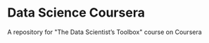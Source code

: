 Data Science Coursera
=====================

A repository for "The Data Scientist’s Toolbox" course on Coursera
